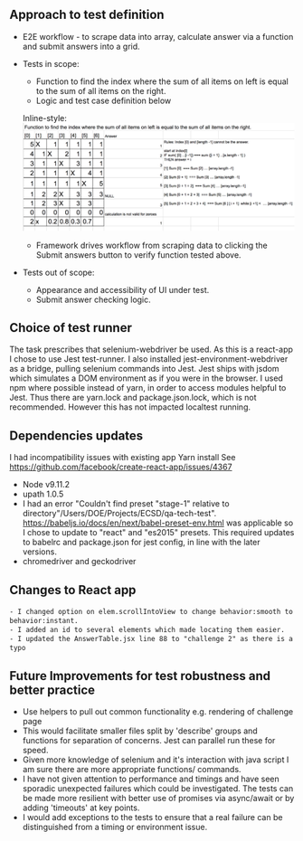 ## Approach to test definition
  - E2E workflow - to scrape data into array, calculate answer via a function and submit answers into a grid.
  - Tests in scope:
      - Function to find the index where the sum of all items on left is equal to the sum of all items on the right.
      - Logic and test case definition below

      Inline-style:
      ![Test case data](./logictestcases.png "Analysis")

      - Framework drives workflow from scraping data to clicking the Submit answers button to verify function tested above.

  - Tests out of scope:
      - Appearance and accessibility of UI under test.
      - Submit answer checking logic.

## Choice of test runner

The task prescribes that selenium-webdriver be used. As this is a react-app I chose to use Jest test-runner.
I also installed jest-environment-webdriver as a bridge, pulling selenium commands into Jest.
Jest ships with jsdom which simulates a DOM environment as if you were in the browser.  I used npm where possible instead of yarn, in order to access modules helpful to Jest. Thus there are yarn.lock and package.json.lock, which is not recommended. However this has not impacted localtest running.  

## Dependencies updates
I had incompatibility issues with existing app Yarn install
See https://github.com/facebook/create-react-app/issues/4367
  - Node v9.11.2
  - upath 1.0.5
  - I had an error "Couldn't find preset "stage-1" relative to directory"/Users/DOE/Projects/ECSD/qa-tech-test".
  https://babeljs.io/docs/en/next/babel-preset-env.html was applicable so I chose to update to "react" and "es2015" presets.
    This required updates to babelrc and package.json for jest config, in line with the later versions.
  - chromedriver and geckodriver

## Changes to React app

    - I changed option on elem.scrollIntoView to change behavior:smooth to behavior:instant.
    - I added an id to several elements which made locating them easier.
    - I updated the AnswerTable.jsx line 88 to "challenge 2" as there is a typo  

## Future Improvements for test robustness and better practice

  - Use helpers to pull out common functionality e.g. rendering of challenge page
  - This would facilitate smaller files split by 'describe' groups and functions for separation of concerns. Jest can parallel run these for speed.
  - Given more knowledge of selenium and it's interaction with java script I am sure there are more appropriate functions/ commands.
  - I have not given attention to performance and timings and have seen sporadic unexpected failures which could be investigated. The tests can be
    made more resilient with better use of promises via async/await or by adding 'timeouts' at key points.
  - I would add exceptions to the tests to ensure that a real failure can be distinguished from a timing or environment issue.
